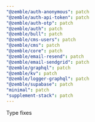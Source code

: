 ```yaml
---
"@zemble/auth-anonymous": patch
"@zemble/auth-api-token": patch
"@zemble/auth-otp": patch
"@zemble/auth": patch
"@zemble/bull": patch
"@zemble/cms-users": patch
"@zemble/cms": patch
"@zemble/core": patch
"@zemble/email-resend": patch
"@zemble/email-sendgrid": patch
"@zemble/graphql": patch
"@zemble/kv": patch
"@zemble/logger-graphql": patch
"@zemble/supabase": patch
"minimal": patch
"supplement-stack": patch
---
```


Type fixes
